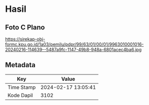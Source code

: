 # Hasil

## Foto C Plano

https://sirekap-obj-formc.kpu.go.id/1a03/pemilu/pdpr/99/63/01/00/01/9963010001016-20240216-114639--5487a9fc-1147-49b8-948a-6801acec4ba6.jpg


## Metadata

| Key        | Value               |
| ---------- | ------------------- |
| Time Stamp | 2024-02-17 13:05:41 |
| Kode Dapil | 3102                |



